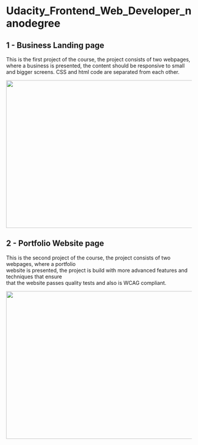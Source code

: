 # Udacity_Frontend_Web_Developer_nanodegree

## 1 - Business Landing page 

This is the first project of the course, the project consists of two webpages, where a business
is presented, the content should be responsive to small and bigger screens. CSS and html code are 
separated from each other.

<img src="0-Media/1-Project_1_Business_landing_website.gif" width="900" height="400" />

## 2 - Portfolio Website page 

This is the second project of the course, the project consists of two webpages, where a portfolio  
website is presented, the project is build with more advanced features and techniques that ensure  
that the website passes quality tests and also is WCAG compliant.

<img src="0-Media/2-Project_2_Portfolio_website.gif" width="900" height="400" />
